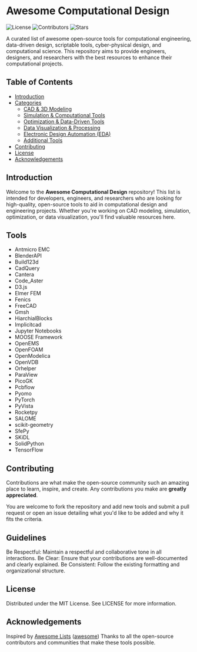 # Awesome Computational Design

![License](https://img.shields.io/github/license/yourusername/awesome-computational-design)
![Contributors](https://img.shields.io/github/contributors/yourusername/awesome-computational-design)
![Stars](https://img.shields.io/github/stars/yourusername/awesome-computational-design?style=social)

A curated list of awesome open-source tools for computational engineering, data-driven design, scriptable tools, cyber-physical design, and computational science. This repository aims to provide engineers, designers, and researchers with the best resources to enhance their computational projects.

## Table of Contents

- [Introduction](#introduction)
- [Categories](#categories)
  - [CAD & 3D Modeling](#cad--3d-modeling)
  - [Simulation & Computational Tools](#simulation--computational-tools)
  - [Optimization & Data-Driven Tools](#optimization--data-driven-tools)
  - [Data Visualization & Processing](#data-visualization--processing)
  - [Electronic Design Automation (EDA)](#electronic-design-automation-eda)
  - [Additional Tools](#additional-tools)
- [Contributing](#contributing)
- [License](#license)
- [Acknowledgements](#acknowledgements)

## Introduction

Welcome to the **Awesome Computational Design** repository! This list is intended for developers, engineers, and researchers who are looking for high-quality, open-source tools to aid in computational design and engineering projects. Whether you're working on CAD modeling, simulation, optimization, or data visualization, you'll find valuable resources here.

## Tools
- Antmicro EMC
- BlenderAPI
- Build123d
- CadQuery
- Cantera
- Code_Aster
- D3.js
- Elmer FEM
- Fenics
- FreeCAD
- Gmsh
- HiarchialBlocks
- Implicitcad
- Jupyter Notebooks
- MOOSE Framework
- OpenEMS
- OpenFOAM
- OpenModelica
- OpenVDB
- Orhelper
- ParaView
- PicoGK
- Pcbflow
- Pyomo
- PyTorch
- PyVista
- Rocketpy
- SALOME
- scikit-geometry
- SfePy
- SKiDL
- SolidPython
- TensorFlow

## Contributing

Contributions are what make the open-source community such an amazing place to learn, inspire, and create. Any contributions you make are **greatly appreciated**.

You are welcome to fork the repository and add new tools and submit a pull request or open an issue detailing what you'd like to be added and why it fits the criteria.

## Guidelines

Be Respectful: Maintain a respectful and collaborative tone in all interactions.
Be Clear: Ensure that your contributions are well-documented and clearly explained.
Be Consistent: Follow the existing formatting and organizational structure.

## License

Distributed under the MIT License. See LICENSE for more information.

## Acknowledgements

Inspired by [Awesome Lists](https://github.com/topics/awesome-lists) ([awesome](https://github.com/sindresorhus/awesome))
Thanks to all the open-source contributors and communities that make these tools possible.